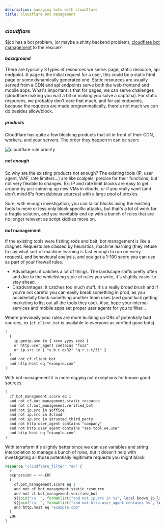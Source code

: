 ```yaml
---
description: managing bots with cloudflare
title: cloudflare bot management
---
```


### _cloudflare_

$job has a bot problem,
(or maybe a shitty backend problem),
[cloudflare bot management](https://www.cloudflare.com/products/bot-management/)
to the rescue?

#### _background_

There are typically 3 types of resources we serve:
page, static resource, api endpoint.
A page is the initial request for a user,
this could be a static html page or some dynamically generated one.
Static resources are usually served from a CDN
and api endpoints serve both the web frontend and mobile apps.
What's important is that for pages, we can serve challenges
(cloudflare making you wait a bit or making you solve a captcha).
For static resources, we probably don't care that much,
and for api endpoints, because the requests are made programmatically,
there's not much we can do besides allow/block.

##### _products_

Cloudflare has quite a few blocking products that sit in front of their CDN,
workers, and your servers. The order they happen in can be seen:

![cloudflare rule priority](https://developers.cloudflare.com/firewall/static/5bbd49ff428e4d4f2f3d3b8688a8a8f3/29007/firewall-rules-order-and-priority-1.png)

##### _not_ enough

So why are the existing products not enough?
The existing tools (IP, user agent, WAF, rate limiters...) are like scalpels,
precise for their functions, but not very flexible to changes.
Ex: IP and rate limit blocks are easy to get around by just spinning up new VMs in clouds,
or if you really want (and don't mind IPs from [dubious sources](https://luminati.io/proxy-types/rotating-residential-ips))
with a large pool of proxies.

Sure, with enough investigation, you can tailor blocks using the existing tools
to more or less only block specific attacks, but that's a lot of work for a fragile solution,
and you inevitably end up with a bunch of rules that are no longer relevent as script kiddies move on.

#### _bot_ management

If the existing tools were fishing rods and bait,
bot management is like a dragnet.
Requests are classed by heuristics, machine learning
(they refuse to say what sort of machine learning is fast enough to run on every request),
and behavioural analysis,
and you get a 1-100 score you can use as part of your firewall rules.

- Advantages: it catches a lot of things.
  The landscape shifts pretty often and due to the whitelisting style of rules you write,
  it's slightly easier to stay ahead.
- Disadvantages: it catches too much stuff.
  It's a really broad brush and if you're not careful you can easily break something in prod,
  as you accidentally block something another team uses
  (and good luck getting marketing to list out all the tools they use).
  Also, hope your internal services and mobile apps set proper user agents for you to filter...

Where previously your rules are more building up ORs of potentially bad sources,
ex (`cf.client.bot` is available to everyone as verified good bots):

```txt
(
  (
    ip.geoip.asn in { xxxx yyyy zzzz }
    or http.user_agent contains "fuzz"
    or ip.src in { "a.b.c.d/32" "q.r.s.t/31" }
  )
  and not cf.client.bot
  and http.host eq "example.com"
)
```

With bot management it is more digging out exceptions for known good sources:

```txt
(
  cf.bot_management.score eq 1
  and not cf.bot_management.static_resource
  and not cf.bot_management.verified_bot
  and not ip.src in $office
  and not ip.src in $cloud
  and not ip.src in $trusted_third_party
  and not http.user_agent contains "company"
  and not http.user_agent contains "seo.tool.we.use"
  and http.host eq "example.com"
)
```

With terraform it's slightly better since we can use
variables and string interpolation to manage a bunch of rules,
but it doesn't help with investigating all those potentially legitimate requests you might block

```terraform
resource "cloudflare_filter" "ex" {
  # ...
  expression = <<-EOF
  (
    cf.bot_management.score eq 1
    and not cf.bot_management.static_resource
    and not cf.bot_management.verified_bot
    ${join("\n  ", formatlist("and not ip.src in %s", local.known_ip_lists))}
    ${join("\n  ", formatlist("and not http.user_agent contains %s", local.known_user_agents))}
    and http.host eq "example.com"
  )
  EOF
}
```
